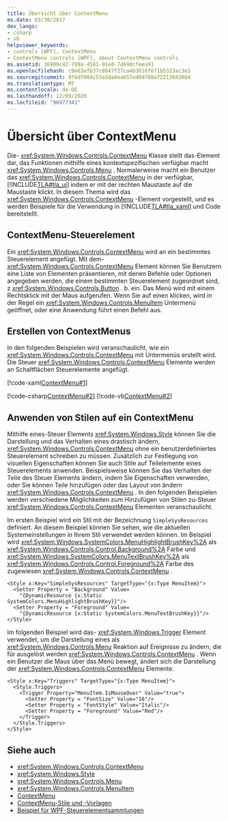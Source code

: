 ```yaml
---
title: Übersicht über ContextMenu
ms.date: 03/30/2017
dev_langs:
- csharp
- vb
helpviewer_keywords:
- controls [WPF], ContextMenu
- ContextMenu controls [WPF], about ContextMenu controls
ms.assetid: 16909c42-799a-4561-91e0-7d69dcfeea91
ms.openlocfilehash: c9e63efb37c8847f27ca4b3616f6f1b5323ac3e5
ms.sourcegitcommit: 9f6df084c53a3da0ea657ed0d708a72213683084
ms.translationtype: MT
ms.contentlocale: de-DE
ms.lasthandoff: 12/09/2020
ms.locfileid: "96977341"
---
```

# <a name="contextmenu-overview"></a>Übersicht über ContextMenu
Die- <xref:System.Windows.Controls.ContextMenu> Klasse stellt das-Element dar, das Funktionen mithilfe eines kontextspezifischen verfügbar macht <xref:System.Windows.Controls.Menu> . Normalerweise macht ein Benutzer das <xref:System.Windows.Controls.ContextMenu> in der verfügbar, [!INCLUDE[TLA#tla_ui](../../../includes/tlasharptla-ui-md.md)] indem er mit der rechten Maustaste auf die Maustaste klickt. In diesem Thema wird das <xref:System.Windows.Controls.ContextMenu> -Element vorgestellt, und es werden Beispiele für die Verwendung in [!INCLUDE[TLA#tla_xaml](../../../includes/tlasharptla-xaml-md.md)] und Code bereitstellt.  

<a name="contextmenu_control"></a>
## <a name="contextmenu-control"></a>ContextMenu-Steuerelement  
 Ein <xref:System.Windows.Controls.ContextMenu> wird an ein bestimmtes Steuerelement angefügt. Mit dem- <xref:System.Windows.Controls.ContextMenu> Element können Sie Benutzern eine Liste von Elementen präsentieren, mit denen Befehle oder Optionen angegeben werden, die einem bestimmten Steuerelement zugeordnet sind, z <xref:System.Windows.Controls.Button> . b. ein. Das Menü wird mit einem Rechtsklick mit der Maus aufgerufen. Wenn Sie auf einen klicken, wird in der Regel ein <xref:System.Windows.Controls.MenuItem> Untermenü geöffnet, oder eine Anwendung führt einen Befehl aus.  
  
<a name="creating_contextmenus"></a>
## <a name="creating-contextmenus"></a>Erstellen von ContextMenus  
 In den folgenden Beispielen wird veranschaulicht, wie ein <xref:System.Windows.Controls.ContextMenu> mit Untermenüs erstellt wird. Die Steuer <xref:System.Windows.Controls.ContextMenu> Elemente werden an Schaltflächen Steuerelemente angefügt.  
  
 [!code-xaml[ContextMenu#1](~/samples/snippets/csharp/VS_Snippets_Wpf/ContextMenu/CSharp/Pane1.xaml#1)]  
  
 [!code-csharp[ContextMenu#2](~/samples/snippets/csharp/VS_Snippets_Wpf/ContextMenu/CSharp/Pane1.xaml.cs#2)]
 [!code-vb[ContextMenu#2](~/samples/snippets/visualbasic/VS_Snippets_Wpf/ContextMenu/VisualBasic/Pane1.xaml.vb#2)]  
  
<a name="applying_styles_to_contextmenu"></a>
## <a name="applying-styles-to-a-contextmenu"></a>Anwenden von Stilen auf ein ContextMenu  
 Mithilfe eines-Steuer Elements <xref:System.Windows.Style> können Sie die Darstellung und das Verhalten eines drastisch ändern, <xref:System.Windows.Controls.ContextMenu> ohne ein benutzerdefiniertes Steuerelement schreiben zu müssen. Zusätzlich zur Festlegung von visuellen Eigenschaften können Sie auch Stile auf Teilelemente eines Steuerelements anwenden. Beispielsweise können Sie das Verhalten der Teile des Steuer Elements ändern, indem Sie Eigenschaften verwenden, oder Sie können Teile hinzufügen oder das Layout von ändern <xref:System.Windows.Controls.ContextMenu> . In den folgenden Beispielen werden verschiedene Möglichkeiten zum Hinzufügen von Stilen zu-Steuer <xref:System.Windows.Controls.ContextMenu> Elementen veranschaulicht.  
  
 Im ersten Beispiel wird ein Stil mit der Bezeichnung `SimpleSysResources` definiert. An diesem Beispiel können Sie sehen, wie die aktuellen Systemeinstellungen in Ihrem Stil verwendet werden können. Im Beispiel wird <xref:System.Windows.SystemColors.MenuHighlightBrushKey%2A> als <xref:System.Windows.Controls.Control.Background%2A> Farbe und <xref:System.Windows.SystemColors.MenuTextBrushKey%2A> als <xref:System.Windows.Controls.Control.Foreground%2A> Farbe des zugewiesen <xref:System.Windows.Controls.ContextMenu> .  
  
```xaml  
<Style x:Key="SimpleSysResources" TargetType="{x:Type MenuItem}">  
  <Setter Property = "Background" Value=
    "{DynamicResource {x:Static SystemColors.MenuHighlightBrushKey}}"/>  
  <Setter Property = "Foreground" Value=
    "{DynamicResource {x:Static SystemColors.MenuTextBrushKey}}"/>  
</Style>  
```  
  
 Im folgenden Beispiel wird das- <xref:System.Windows.Trigger> Element verwendet, um die Darstellung eines als <xref:System.Windows.Controls.Menu> Reaktion auf Ereignisse zu ändern, die für ausgelöst werden <xref:System.Windows.Controls.ContextMenu> . Wenn ein Benutzer die Maus über das Menü bewegt, ändert sich die Darstellung der <xref:System.Windows.Controls.ContextMenu> Elemente.  
  
```xaml  
<Style x:Key="Triggers" TargetType="{x:Type MenuItem}">  
  <Style.Triggers>  
    <Trigger Property="MenuItem.IsMouseOver" Value="true">  
      <Setter Property = "FontSize" Value="16"/>  
      <Setter Property = "FontStyle" Value="Italic"/>  
      <Setter Property = "Foreground" Value="Red"/>  
    </Trigger>  
  </Style.Triggers>  
</Style>  
```  
  
## <a name="see-also"></a>Siehe auch

- <xref:System.Windows.Controls.ContextMenu>
- <xref:System.Windows.Style>
- <xref:System.Windows.Controls.Menu>
- <xref:System.Windows.Controls.MenuItem>
- [ContextMenu](contextmenu.md)
- [ContextMenu-Stile und -Vorlagen](contextmenu-styles-and-templates.md)
- [Beispiel für WPF-Steuerelementsammlungen](https://github.com/Microsoft/WPF-Samples/tree/master/Getting%20Started/ControlsAndLayout)
